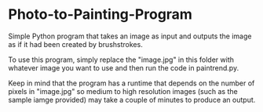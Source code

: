 # Photo-to-Painting-Program
Simple Python program that takes an image as input and outputs the image as if it had been created by brushstrokes.

To use this program, simply replace the "image.jpg" in this folder with whatever image you want to use and then run the code in paintrend.py. 

Keep in mind that the program has a runtime that depends on the number of pixels in "image.jpg" so medium to high resolution images (such as the sample iamge provided) may take a couple of minutes to produce an output.
